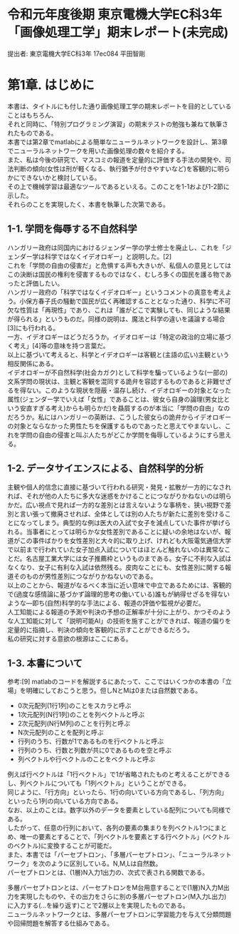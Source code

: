 <!-- this markdown file is written for github -->
# 令和元年度後期 東京電機大学EC科3年「画像処理工学」期末レポート(未完成)

提出者: 東京電機大学EC科3年 17ec084 平田智剛

# 第1章.  はじめに

本書は、タイトルにも付した通り画像処理工学の期末レポートを目的としていることはもちろん、  
それと同時に、「特別プログラミング演習」の期末テストの勉強も兼ねて執筆されたものである。  
本書では第2章でmatlabによる簡単なニューラルネットワークを設計し、第3章でニューラルネットワークを用いた画像処理の数々を紹介する。  
また、私は今後の研究で、マスコミの報道を定量的に評価する手法の開発や、司法判断の傾向(女性は刑が軽くなる、執行猶予が付きやすいなど)を客観的に明らかにできないかと検討している。  
その上で機械学習は最適なツールであるといえる。このことを1-1および1-2節に示した。  
それらのことを実現したく、本書を執筆した次第である。  

## 1-1.  学問を侮辱する不自然科学
ハンガリー政府は同国内におけるジェンダー学の学士修士を廃止し、これを「ジェンダー学は科学ではなくイデオロギー」と説明した。[2]  
これを「学問の自由の侵害だ」と危惧する声も大きいが、私個人の意見としてはこの決断は国民の権利を侵害するものではなく、むしろ多くの国民を護る物であったと評価したい。  
ハンガリー政府の「科学ではなくイデオロギー」というコメントの真意を考えよう。小保方春子氏の騒動で国民が広く再確認することとなった通り、科学に不可欠な性質は「再現性」であり、これは「誰がどこで実験しても、同じような結果が得られる」というものだ。同様の説明は、魔法と科学の違いを議論する場合[3]にも行われる。  
一方、イデオロギーはどうだろうか。イデオロギーは「特定の政治的立場に基づく考え」[4]等の意味を持つ言葉だ。  
以上に基づいて考えると、科学とイデオロギーは客観と(主語の広い)主観という相反関係にある。  
イデオロギーが不自然科学(社会カガク)として科学を騙っているような(一部の)文系学問の現状は、主観と客観を混同する詭弁を容認するものであると非難せざるを得ない。このような現状を隠蔽・温存し続け、イデオロギーの対象となった属性(ジェンダー学でいえば「女性」であることは、彼女ら自身の論理(男女比という安直すぎる考え)からも明らかだ)を贔屓するのが本当に「学問の自由」なのだろうか。私にはハンガリーの英断は、こうした彼女らの詭弁からイデオロギーの対象とならなかった男性たちを保護するものであったと思えてやまないし、これを学問の自由の侵害と叫ぶ人たちがどこか学問を侮辱しているようにすら思える。  

## 1-2.  データサイエンスによる、自然科学的分析
主観や個人的信念に直接に基づいて行われる研究・発見・拡散が一方的になされれば、それが他の人たちに多大な迷惑をかけることにつながりかねないのは明らかだ。広い視点で見れば一方的な差別とは言えないような事柄を、狭い視野で差別と言い張って撤廃させれば、全体としては別の人たちが新たに差別を受けることになってしまう。典型的な例は医大の入試で女子を減点していた事件が挙げられる。当事者にとっては明らかな女性差別であることに疑いの余地はないが、報道がこの事件ばかりを女性差別と大々的に取り上げ、けれども大阪電気通信大学で以前まで行われていた女子加点入試についてはほとんど触れないのは異常なことだ。名古屋工業大学には女子推薦枠というものまである。女子に不利な入試はなくなり、女子に有利な入試は依然残る。皮肉なことにも、女性差別に関する報道そのものが男性差別につながりかねないのである。  
以上のことから、報道がなるべく本当に近い意味で中立であるためには、客観的で(過度な感情論に基づかず論理的思考の働いている)誰もが納得せざるを得ないような―即ち(自然)科学的な手法による、報道の評価や監視が必要だ。  
人工知能による報道の予測や判決の予想の正解率が十分に上がり、かつそのような人工知能に対して「説明可能AI」の技術を施すことができれば、報道の偏りを定量的に指摘し、判決の傾向を客観的に示すことができるだろう。  
私の研究に対する意欲の根源はここにある。  

## 1-3.  本書について
参考:[9]
matlabのコードを解説するにあたって、ここではいくつかの本書の「立場」を明確にしておこうと思う。但しNとMは0または自然数である。

- 0次元配列(1行1列)のことをスカラと呼ぶ
- 1次元配列(N行1列)のことを列ベクトルと呼ぶ
- 2次元配列(N行M列)のことを行列と呼ぶ
- N次元配列のことを配列と呼ぶ
- 行列のうち、行数が1であるものを行ベクトルと呼ぶ
- 行列のうち、行数と列数が共に0であるものを空と呼ぶ
- 列ベクトルや行ベクトルのことをベクトルと呼ぶ

例えば行ベクトルは「1行ベクトル」で1が省略されたものと考えることができるし、列ベクトルについても「1列ベクトル」ということができる。  
同じように、「行方向」といったら、1行の向いている方向であるし、「列方向」といったら1列の向いている方向である。  
なお、以上のことは。数字以外のデータを要素としている配列についても同様である。  
したがって、任意の行列において、各列の要素の集まりを列ベクトル1つにまとめ、唯一の要素とすることで、「列ベクトルを要素とする行ベクトル」(ベクトルのベクトル)に変換することが可能だ。  
また、本書では「パーセプトロン」、「多層パーセプトロン」、「ニューラルネットワーク」を次のように区別している。N,M,Lは自然数。  
パーセプトロンとは、(1層)N入力1出力の、次式で表される関数である。  

多層パーセプトロンとは、パーセプトロンをM台用意することで(1層)N入力M出力を実現したものや、その出力をさらに別の多層パーセプトロン(M入力L出力)に入力する(...を繰り返す)ことで2層以上を実現したものである。  
ニューラルネットワークとは、多層パーセプトロンに学習能力を与えて分類問題や回帰問題を解答する仕組みである。  
